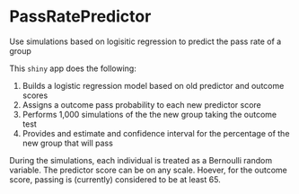 # PassRatePredictor
Use simulations based on logisitic regression to predict the pass rate of a group

This `shiny` app does the following:
  1. Builds a logistic regression model based on old predictor and outcome scores
  1. Assigns a outcome pass probability to each new predictor score
  1. Performs 1,000 simulations of the the new group taking the outcome test
  1. Provides and estimate and confidence interval for the percentage of the new group that will pass

During the simulations, each individual is treated as a Bernoulli random variable.
The predictor score can be on any scale.  Hoever, for the outcome score, passing is (currently) considered to be at least 65.
